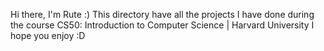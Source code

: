 Hi there, I'm Rute :)
This directory have all the projects I have done during the course CS50: Introduction to Computer Science | Harvard University
I hope you enjoy :D